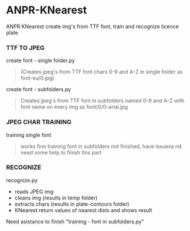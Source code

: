 # ANPR-KNearest
ANPR KNearest create img's from TTF font, train and recognize licence plate


### TTF TO JPEG
create font - single folder.py
>(Creates jpeg's from TTF font chars 0-9 and A-Z in single folder as font-eu/0.jpg)


create font - subfolders.py
>Creates jpeg's from TTF font in subfolders named  0-9 and A-Z with font name on every img as font/0/0-arial.jpg


### JPEG CHAR TRAINING
training single font
>works fine
training font in subfolders
>not finished, have issuesa nd need some help to finish this part


### RECOGNIZE
recognize.py
* reads JPEG img
* cleans img (results in temp folder)
* extracts chars (results in plate-contours folder)
* KNearest return values of nearest dists and shows result

Need asistance to finish "training - font in subfolders.py"
